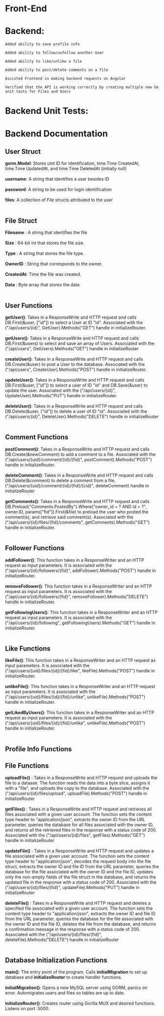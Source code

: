# Front-End

# Backend:

    Added ability to save profile info

    Added ability to follow/unfollow another User
    
    Added ability to like/unlike a file
    
    Added ability to post/delete comments on a file
    
    Assisted Frontend in making backend requests on Angular

    Verified that the API is working correctly by creating multiple new Go unit tests for Files and Users
    
# Backend Unit Tests:
	
    
    
# Backend Documentation
 ## User Struct
 
 **gorm.Model**:  Stores uint ID for identification, time.Time CreatedAt, time.Time UpdatedAt, and time.Time DeletedAt (initially null)<br><br>
 **username**: A string that identifies a user besides ID<br><br>
 **password**: A string to be used for login identification<br><br>
 **files**: A collection of File structs attributed to the user<br><br>
 
 ## File Struct
 
 **Filename** : A string that identifies the file     <br><br>
 **Size**     : 64-bit int that stores the file size. <br><br>
 **Type**     : A string that stores the file type.   <br><br>
 **OwnerID**  : String that corresponds to the owner. <br><br>
 **CreatedAt**: Time the file was created. 	      <br><br>
 **Data**     : Byte array that stores the data       <br><br>
 
 ## User Functions
    
 **getUser()**: Takes in a ResponseWrite and HTTP request and calls DB.First(&user, ["id"]) to select a User at ID "id". Associated with the ("/api/users/{id}", GetUser).Methods("GET") handle in initializeRouter. <br><br>
 **getUsers()**: Takes in a ResponseWrite and HTTP request and calls DB.First(&users) to select and save an array of Users. Associated with the ("/api/users", GetUsers).Methods("GET") handle in initializeRouter<br><br>
 **createUser()**: Takes in a ResponseWrite and HTTP request and calls DB.Create(&user) to post a User to the database. Associated with the ("/api/users", CreateUser).Methods("POST") handle in initializeRouter. <br><br>
 **updateUser()**: Takes in a ResponseWrite and HTTP request and calls DB.First(&user, ["id"]) to select a user of ID "id" and DB.Save(&user) to update the user. Associated with the ("/api/users/{id}", UpdateUser).Methods("PUT") handle in initializeRouter.<br><br>
 **deleteUser()**: Takes in a ResponseWrite and HTTP request and calls DB.Delete(&user, ["id"]) to delete a user of ID "id". Associated with the ("/api/users/{id}", DeleteUser).Methods("DELETE") handle in initializeRouter<br><br>
 
 ## Comment Functions
    
 **postComment()**: Takes in a ResponseWrite and HTTP request and calls DB.Create(&newComment) to add a comment to a file. Associated with the ("/api/users/{uid}/comment/{id}/{fid}", postComment).Methods("POST") handle in initializeRouter. <br><br>
 **deleteComment()**: Takes in a ResponseWrite and HTTP request and calls DB.Delete(&comment) to delete a comment from a file. ("/api/users/{uid}/comment/{id}/{fid}/{cid}", deleteComment) handle in initializeRouter<br><br>
 **getComments()**: Takes in a ResponseWrite and HTTP request and calls DB.Preload("Comments.PostedBy").Where("owner_id = ? AND id = ?", owner.ID, params["fid"]).First(&file) to preload the user who posted the comment(s), and retrieve said comment(s). Associated with the ("/api/users/{id}/files/{fid}/comments", getComments).Methods("GET") handle in initializeRouter. <br><br>
 
 ## Follower Functions
  **addFollower()**: This function takes in a ResponseWriter and an HTTP request as input parameters. It is associated with the ("/api/users/{id}/followers/{fid}", addFollower).Methods("POST") handle in initializeRouter. <br><br>
 **removeFollower()**: This function takes in a ResponseWriter and an HTTP request as input parameters. It is associated with the ("/api/users/{id}/followers/{fid}", removeFollower).Methods("DELETE") handle in initializeRouter. <br><br>
 **getFollowingUsers()**:  This function takes in a ResponseWriter and an HTTP request as input parameters. It is associated with the ("/api/users/{id}/following", getFollowingUsers).Methods("GET") handle in initializeRouter. <br><br>
 
 ## Like Functions
  **likeFile()**: This function takes in a ResponseWriter and an HTTP request as input parameters. It is associated with the ("/api/users/{uid}/files/{id}/{fid}/like", likeFile).Methods("POST") handle in initializeRouter. <br><br>
 **unlikeFile()**: This function takes in a ResponseWriter and an HTTP request as input parameters. It is associated with the ("/api/users/{uid}/files/{id}/{fid}/unlike", unlikeFile).Methods("POST") handle in initializeRouter. <br><br>
 **getLikedByUsers()**: This function takes in a ResponseWriter and an HTTP request as input parameters. It is associated with the ("/api/users/{uid}/files/{id}/{fid}/unlike", unlikeFile).Methods("POST") handle in initializeRouter. <br><br>
 
 ## Profile Info Functions
 
 ## File Functions
 
 **uploadFile()** : Takes in a ResponseWrite and HTTP request and uploads the file to a dataase. The function reads the data into a byte slice, assigns it with a "file", and uploads the copy to the database. Associated with the ("/api/users/{id}/files/upload", uploadFile).Methods("POST") handle in initializeRouter<br><br>
 **getFiles()**   : Takes in a ResponseWrite and HTTP request and retrieves all files associated with a given user account. The function sets the content type header to "application/json", extracts the owner ID from the URL parameter, queries the database for all files associated with the owner ID, and returns all the retrieved files in the response with a status code of 200. Associated with the ("/api/users/{id}/files", getFiles).Methods("GET") handle in initializeRouter<br><br>
 **updateFile()** : Takes in a ResponseWrite and HTTP request and updates a file associated with a given user account. The function sets the content type header to "application/json", decodes the request body into the file struct, extracts the owner ID and file ID from the URL parameter, queries the database for the file associated with the owner ID and the file ID, updates only the non-empty fields of the file struct in the database, and returns the updated file in the response with a status code of 200. Associated with the ("/api/users/{id}/files/{fid}", updateFile).Methods("PUT") handle in initializeRouter<br><br>
 **deleteFile()** : Takes in a ResponseWrite and HTTP request and deletes a specified file associated with a given user account. The function sets the content type header to "application/json", extracts the owner ID and file ID from the URL parameter, queries the database for the file associated with the owner ID and the file ID, deletes the file from the database, and returns a confirmation message in the response with a status code of 200. Associated with the ("/api/users/{id}/files/{fid}", deleteFile).Methods("DELETE") handle in initializeRouter<br><br>
 
 
 ## Database Initialization Functions
 
 **main()**: The entry point of the program. Calls **initialMigration** to set up database and **initializeRouter** to create handler functions.<br><br>
 **initialMigration()**: Opens a new MySQL server using GORM, panics on error. Automigrates users and files so tables are up to date.<br><br>
 **initializeRouter()**: Creates router using Gorilla MUX and desired functions. Listens on port :5000.<br><br>
